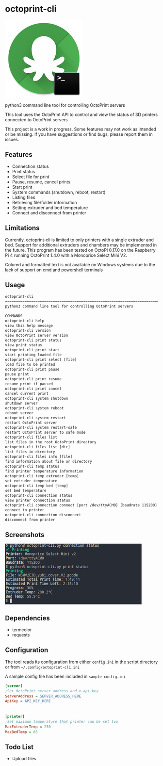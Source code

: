 # octoprint-cli

![icon](icon/icon.png)

python3 command line tool for controlling OctoPrint servers

This tool uses the OctoPrint API to control and view the status of 3D printers connected to OctoPrint servers

This project is a work in progress. Some features may not work as intended or be missing. If you have suggestions or find bugs, please report them in issues.

## Features

* Connection status
* Print status
* Select file for print
* Pause, resume, cancel prints
* Start print
* System commands (shutdown, reboot, restart)
* Listing files
* Retrieving file/folder information
* Setting extruder and bed temperature
* Connect and disconnect from printer

## Limitations

Currently, octoprint-cli is limited to only printers with a single extruder and bed. Support for additional extruders and chambers may be implemented in the future. This program has been tested on OctoPi 0.17.0 on the Raspberry Pi 4 running OctoPrint 1.4.0 with a Monoprice Select Mini V2.

Colored and formatted text is not available on Windows systems due to the lack of support on cmd and powershell terminals

## Usage

```
octoprint-cli
========================================================================================================================
python3 command line tool for controlling OctoPrint servers

COMMANDS
octoprint-cli help                                                           view this help message
octoprint-cli version                                                        view OctoPrint server version
octoprint-cli print status                                                   view print status
octoprint-cli print start                                                    start printing loaded file
octoprint-cli print select [file]                                            load file to be printed
octoprint-cli print pause                                                    pause print
octoprint-cli print resume                                                   resume print if paused
octoprint-cli print cancel                                                   cancel current print
octoprint-cli system shutdown                                                shutdown server
octoprint-cli system reboot                                                  reboot server
octoprint-cli system restart                                                 restart OctoPrint server
octoprint-cli system restart-safe                                            restart OctoPrint server to safe mode
octoprint-cli files list                                                     list files in the root OctoPrint directory
octoprint-cli files list [dir]                                               list files in directory
octoprint-cli files info [file]                                              find information about file or directory
octoprint-cli temp status                                                    find printer temperature information
octoprint-cli temp extruder [temp]                                           set extruder temperature
octoprint-cli temp bed [temp]                                                set bed temperature
octoprint-cli connection status                                              view printer connection status
octoprint-cli connection connect [port /dev/ttyACM0] [baudrate 115200]       connect to printer
octoprint-cli connection disconnect                                          disconnect from printer
```

## Screenshots

![status commands](screenshots/print-status.png)

## Dependencies

* termcolor
* requests

## Configuration

The tool reads its configuration from either `config.ini` in the script directory or from `~/.config/octoprint-cli.ini`

A sample config file has been included in `sample-config.ini`

```ini
[server]
;Set OctoPrint server address and x-api-key
ServerAddress = SERVER_ADDRESS_HERE
ApiKey = API_KEY_HERE


[printer]
;Set maximum temperature that printer can be set too
MaxExtruderTemp = 250
MaxBedTemp = 85
```

## Todo List

* Upload files
